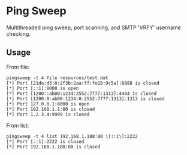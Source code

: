 # Ping Sweep

Multithreaded ping sweep, port scanning, and SMTP 'VRFY' username checking.

## Usage

From file:

    pingsweep -t 4 file resources/test.dat
    [*] Port [21da:d3:0:2f3b:2aa:ff:fe28:9c5a]:8888 is closed
    [*] Port [::1]:8000 is open
    [*] Port [1200::ab00:1234:2552:7777:1313]:4444 is closed
    [*] Port [1200:0:ab00:1234:0:2552:7777:1313]:1313 is closed
    [*] Port 127.0.0.1:8000 is open
    [*] Port 192.168.1.1:80 is closed
    [*] Port 1.2.3.4:9999 is closed

From list:

    pingsweep -t 4 list 192.168.1.188:80 \[::1\]:2222
    [*] Port [::1]:2222 is closed
    [*] Port 192.168.1.188:80 is closed

